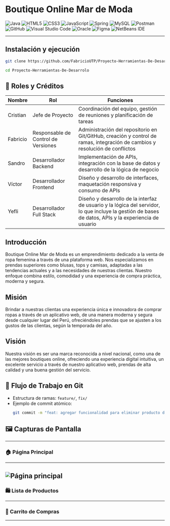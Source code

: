 # Boutique Online Mar de Moda

![Java](https://img.shields.io/badge/java-%23ED8B00.svg?style=for-the-badge&logo=openjdk&logoColor=white)
![HTML5](https://img.shields.io/badge/html5-%23E34F26.svg?style=for-the-badge&logo=html5&logoColor=white)
![CSS3](https://img.shields.io/badge/css3-%231572B6.svg?style=for-the-badge&logo=css3&logoColor=white)
![JavaScript](https://img.shields.io/badge/javascript-%23323330.svg?style=for-the-badge&logo=javascript&logoColor=%23F7DF1E)
![Spring](https://img.shields.io/badge/spring-%236DB33F.svg?style=for-the-badge&logo=spring&logoColor=white)
![MySQL](https://img.shields.io/badge/mysql-4479A1.svg?style=for-the-badge&logo=mysql&logoColor=white)
![Postman](https://img.shields.io/badge/Postman-FF6C37?style=for-the-badge&logo=postman&logoColor=white)
![GitHub](https://img.shields.io/badge/github-%23121011.svg?style=for-the-badge&logo=github&logoColor=white)
![Visual Studio Code](https://img.shields.io/badge/Visual%20Studio%20Code-0078d7.svg?style=for-the-badge&logo=visual-studio-code&logoColor=white)
![Oracle](https://img.shields.io/badge/Oracle-F80000?style=for-the-badge&logo=oracle&logoColor=white)
![Figma](https://img.shields.io/badge/figma-%23F24E1E.svg?style=for-the-badge&logo=figma&logoColor=white)
![NetBeans IDE](https://img.shields.io/badge/NetBeansIDE-1B6AC6.svg?style=for-the-badge&logo=apache-netbeans-ide&logoColor=white)
___
## Instalación y ejecución
```bash
git clone https://github.com/FabricioUTP/Proyecto-Herramientas-De-Desarrolo.git

cd Proyecto-Herramientas-De-Desarrolo
```
## 👥 Roles y Créditos
| Nombre | Rol | Funciones |
|--------|-----|-----------|
| Cristian  | Jefe de Proyecto | Coordinación del equipo, gestión de reuniones y planificación de tareas |
| Fabricio | Responsable de Control de Versiones | Administración del repositorio en Git/GitHub, creación y control de ramas, integración de cambios y resolución de conflictos |
| Sandro | Desarrollador Backend | Implementación de APIs, integración con la base de datos y desarrollo de la lógica de negocio |
| Víctor | Desarrollador Frontend | Diseño y desarrollo de interfaces, maquetación responsiva y consumo de APIs |
| Yefli | Desarrollador Full Stack | Diseño y desarrollo de la interfaz de usuario y la lógica del servidor, lo que incluye la gestión de bases de datos, APIs y la experiencia de usuario |

## Introducción
Boutique Online Mar de Moda es un emprendimiento dedicado a la venta de ropa
femenina a través de una plataforma web. Nos especializamos en prendas superiores como
blusas, tops y camisas, adaptadas a las tendencias actuales y a las necesidades de nuestras
clientas. Nuestro enfoque combina estilo, comodidad y una experiencia de compra
práctica, moderna y segura.

## Misión
Brindar a nuestras clientas una experiencia única e innovadora de comprar ropas a través
de un aplicativo web, de una manera moderna y segura desde cualquier lugar del Perú,
ofreciéndoles prendas que se ajusten a los gustos de las clientas, según la temporada del
año.

## Visión
Nuestra visión es ser una marca reconocida a nivel nacional, como una de las mejores
boutiques online, ofreciendo una experiencia digital intuitiva, un excelente servicio a
través de nuestro aplicativo web, prendas de alta calidad y una buena gestión del servicio.

## 🔄 Flujo de Trabajo en Git
- Estructura de ramas: `feature/`, `fix/`
- Ejemplo de commit atómico:
  ```bash
  git commit -m "feat: agregar funcionalidad para eliminar producto del carrito"

## 🖼️ Capturas de Pantalla
---
### 🏠 Página Principal
---
![Página principal](./screenshots/home.png)
---
### 🛍️ Lista de Productos
---
### 🛒 Carrito de Compras
---